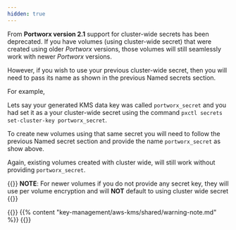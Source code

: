 ```yaml
---
hidden: true
---
```


From **Portworx version 2.1** support for cluster-wide secrets has been deprecated. If you have volumes (using cluster-wide secret) that were created using older _Portworx_ versions, those volumes will still seamlessly work with newer _Portworx_ versions.

However, if you wish to use your previous cluster-wide secret, then you will need to pass its name as shown in the previous Named secrets section.

For example,

Lets say your generated KMS data key was called `portworx_secret` and you had set it as a your cluster-wide secret using the command `pxctl secrets set-cluster-key portworx_secret`.

To create new volumes using that same secret you will need to follow the previous Named secret section and provide the name `portworx_secret` as show above.

Again, existing volumes created with cluster wide, will still work without providing `portworx_secret`.

{{<info>}}
**NOTE**: For newer volumes if you do not provide any secret key, they will use per volume encryption and will **NOT** default to using cluster wide secret
{{</info>}}


{{<info>}}
{{% content "key-management/aws-kms/shared/warning-note.md" %}}
{{</info>}}
